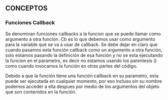 

## CONCEPTOS

### Funciones Callback

Se denominan funciones callbacks a la funcion que se puede llamar como argumento a otra función. Cb es lo que debemos usar como argumento para la variable que se va a usar de callback. Se debe dejar en claro que cuando pasamos esta función callback como un argumento a otra función, solo estamos pasando la definición de esa función y no se esta ejecutando la funcion en el parametro, es decir no estamos usando los parentesis () como cuando invocamos la función en otras partes del código. 

Debido a que la función tiene una función callback en su parametro, esta puede ser ejecutada en cualquier momento, por eso incluso sin su nombre podemos acceder a ella despues por medio de los argumentos del objeto que son contenidos en la función.


